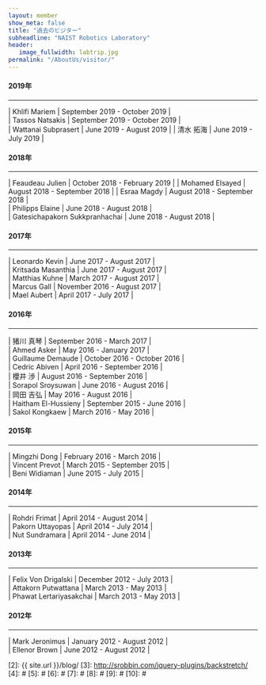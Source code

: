 ```yaml
---
layout: member
show_meta: false
title: "過去のビジター"
subheadline: "NAIST Robotics Laboratory"
header:
   image_fullwidth: labtrip.jpg
permalink: "/AboutUs/visitor/"
---
```


#### 2019年
___

| Khlifi Mariem | September 2019 - October 2019 |  
| Tassos Natsakis | September 2019 - October 2019 |  
| Wattanai Subprasert | June 2019 - August 2019 |
| 清水 拓海 | June 2019 - July 2019 |

#### 2018年
___

| Feaudeau Julien | October 2018 - February 2019 |
| Mohamed Elsayed | August 2018 - September 2018 |
| Esraa Magdy | August 2018 - September 2018 |  
| Philipps Elaine | June 2018 - August 2018 |  
| Gatesichapakorn Sukkpranhachai | June 2018 - August 2018 |  

#### 2017年
___

| Leonardo Kevin | June 2017 - August 2017 |  
| Kritsada Masanthia | June 2017 - August 2017 |  
| Matthias Kuhne | March 2017 - August 2017 |  
| Marcus Gall | November 2016 - August 2017 |  
| Mael Aubert | April 2017 - July 2017 |  

#### 2016年
___

| 猪川 真琴 | September 2016 - March 2017 |  
| Ahmed Asker | May 2016 - January 2017 |  
| Guillaume Demaude | October 2016 - October 2016 |  
| Cedric Abiven | April 2016 - September 2016 |  
| 櫻井 渉 | August 2016 - September 2016 |  
| Sorapol Sroysuwan | June 2016 - August 2016 |  
| 岡田 吉弘 | May 2016 - August 2016 |  
| Haitham El-Hussieny | September 2015 - June 2016 |  
| Sakol Kongkaew | March 2016 - May 2016 |  

#### 2015年
___

| Mingzhi Dong | February 2016 - March 2016 |  
| Vincent Prevot | March 2015 - September 2015 |  
| Beni Widiaman | June 2015 - July 2015 |  

#### 2014年
___

| Rohdri Frimat | April 2014 - August 2014 |  
| Pakorn Uttayopas | April 2014 - July 2014 |  
| Nut Sundramara | April 2014 - June 2014 |  

#### 2013年
___

| Felix Von Drigalski | December 2012 - July 2013 |  
| Attakorn Putwattana | March 2013 - May 2013 |  
| Phawat Lertariyasakchai | March 2013 - May 2013 |  

#### 2012年
___

| Mark Jeronimus | January 2012 - August 2012 |  
| Ellenor Brown | June 2012 - August 2012 |  



 [1]: http://kramdown.gettalong.org/converter/html.html#toc
 [2]: {{ site.url }}/blog/
 [3]: http://srobbin.com/jquery-plugins/backstretch/
 [4]: #
 [5]: #
 [6]: #
 [7]: #
 [8]: #
 [9]: #
 [10]: #
